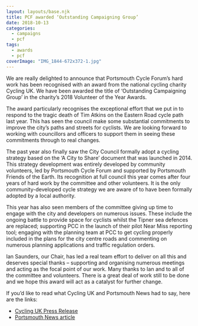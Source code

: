 ```yaml
---
layout: layouts/base.njk
title: PCF awarded ‘Outstanding Campaigning Group’
date: 2018-10-13
categories: 
  - campaigns
  - pcf
tags: 
  - awards
  - pcf
coverImage: "IMG_1844-672x372-1.jpg"
---
```


We are really delighted to announce that Portsmouth Cycle Forum’s hard work has been recognised with an award from the national cycling charity Cycling UK. We have been awarded the title of ‘Outstanding Campaigning Group’ in the charity’s 2018 Volunteer of the Year Awards.

The award particularly recognises the exceptional effort that we put in to respond to the tragic death of Tim Atkins on the Eastern Road cycle path last year. This has seen the council make some substantial commitments to improve the city’s paths and streets for cyclists. We are looking forward to working with councillors and officers to support them in seeing these commitments through to real changes.

The past year also finally saw the City Council formally adopt a cycling strategy based on the ‘A City to Share’ document that was launched in 2014. This strategy development was entirely developed by community volunteers, led by Portsmouth Cycle Forum and supported by Portsmouth Friends of the Earth. Its recognition at full council this year comes after four years of hard work by the committee and other volunteers. It is the only community-developed cycle strategy we are aware of to have been formally adopted by a local authority.

This year has also seen members of the committee giving up time to engage with the city and developers on numerous issues. These include the ongoing battle to provide space for cyclists whilst the Tipner sea defences are replaced; supporting PCC in the launch of their pilot Near Miss reporting tool; engaging with the planning team at PCC to get cycling properly included in the plans for the city centre roads and commenting on numerous planning applications and traffic regulation orders.

Ian Saunders, our Chair, has led a real team effort to deliver on all this and deserves special thanks – supporting and organising numerous meetings and acting as the focal point of our work. Many thanks to Ian and to all of the committee and volunteers. There is a great deal of work still to be done and we hope this award will act as a catalyst for further change.

If you’d like to read what Cycling UK and Portsmouth News had to say, here are the links:

- [Cycling UK Press Release](https://www.cyclinguk.org/press-release/portsmouth-campaigning-group-wins-national-award-cycling-charity)
- [Portsmouth News article](https://www.portsmouth.co.uk/news/national-award-for-portsmouth-forum-which-led-united-front-after-death-of-southsea-cyclist-tim-atkins-1-8664208)
